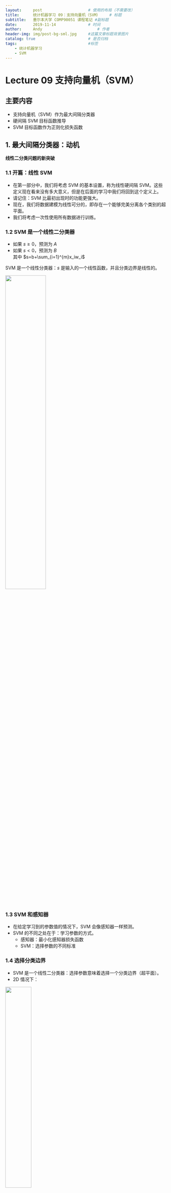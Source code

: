 ```yaml
---
layout:     post   				    # 使用的布局（不需要改）
title:      统计机器学习 09：支持向量机（SVM）   	# 标题 
subtitle:   墨尔本大学 COMP90051 课程笔记 #副标题
date:       2019-11-14 				# 时间
author:     Andy 						# 作者
header-img: img/post-bg-sml.jpg 	#这篇文章标题背景图片
catalog: true 						# 是否归档
tags:								#标签
    - 统计机器学习
    - SVM
---
```


<!-- 数学公式 -->
<script src="https://cdn.mathjax.org/mathjax/latest/MathJax.js?config=TeX-AMS-MML_HTMLorMML" type="text/javascript"></script>
<script type="text/x-mathjax-config">
  MathJax.Hub.Config({
    tex2jax: {
      skipTags: ['script', 'noscript', 'style', 'textarea', 'pre'],
      inlineMath: [['$','$']]
    }
  });
</script>

# Lecture 09 支持向量机（SVM）
## 主要内容
* 支持向量机（SVM）作为最大间隔分类器
* 硬间隔 SVM 目标函数推导
* SVM 目标函数作为正则化损失函数

## 1. 最大间隔分类器：动机
**线性二分类问题的新突破**
### 1.1 开篇：线性 SVM
* 在第一部分中，我们将考虑 SVM 的基本设置，称为线性硬间隔 SVM。这些定义现在看来没有多大意义，但是在后面的学习中我们将回到这个定义上。
* 请记住：SVM 比最初出现时的功能更强大。
* 现在，我们将数据建模为线性可分的，即存在一个能够完美分离各个类别的超平面。
* 我们将考虑一次性使用所有数据进行训练。

### 1.2 SVM 是一个线性二分类器
* 如果 $s\ge 0$，预测为 $A$
* 如果 $s< 0$，预测为 $B$  
其中 $s=b+\sum_{i=1}^{m}x_iw_i$

SVM 是一个线性分类器：$s$ 是输入的一个线性函数，并且分类边界是线性的。

<img src="https://tva1.sinaimg.cn/large/006y8mN6ly1g8o8qnuu02j30n20ew764.jpg" width="50%">

### 1.3 SVM 和感知器
* 在给定学习到的参数值的情况下，SVM 会像感知器一样预测。
* SVM 的不同之处在于：学习参数的方式。
  * 感知器：最小化感知器损失函数
  * SVM：选择参数的不同标准

### 1.4 选择分类边界
* SVM 是一个线性二分类器：选择参数意味着选择一个分类边界（超平面）。
* 2D 情况下：<br>
<img src="https://tva1.sinaimg.cn/large/006y8mN6ly1g8o9b7lmmdj30n60gkjsc.jpg" width="40%">

#### 我们应该选择哪个边界？
* 假设数据集是线性可分的，那么感知器将找到一个可以完美分离各个类别的边界。这可以是任何这样的边界，例如图中的 A 或 B。
* 对于感知器而言，所有这样的边界都一样好，因为对于每个感知器而言，其损失函数都为零。<br>
<img src="https://tva1.sinaimg.cn/large/006y8mN6ly1g8ogretihaj30o80gyt9i.jpg" width="40%">

* 但是它们对我们来说看起来并不一样好。A 边界似乎更可靠。当新数据点到达时，B 边界可能会对其分类错误。<br>
<img src="https://tva1.sinaimg.cn/large/006y8mN6ly1g8ogx13xstj30o40hc754.jpg" width="40%">

#### 目标是找到最安全的边界
* 从直觉上看，最可靠的边界应当位于两个类别之间，并且尽可能远离这两个类别。
* SVM 的目标函数捕捉到了这一点，SVM 的目标是找到使得不同类别之间间隔最大化的分类边界。<br>
<img src="https://tva1.sinaimg.cn/large/006y8mN6ly1g8ohio3uvrj30oe0he0u0.jpg" width="40%">

### 1.5 最大间隔分类器
* SVM 是一个线性二分类器。SVM 的训练目标是找到使间隔最大化的分类边界。
* 因此，SVM 又称为最大间隔分类器。
* 训练数据是固定的，因此间隔是由分类边界的位置和方向定义的，而分类边界的位置和方向则是由 SVM 参数定义的。
* 我们的下一步是通过将间隔宽度表示为一个参数（和数据）的函数来形式化我们的目标。

## 2. 最大间隔分类器：推导
**关于 SVM 目标函数的几何推导**
### 2.1 间隔宽度
* 尽管间隔可以被视为两条虚线之间的空间，但更方便的做法是，将间隔宽度定义为分类边界与最近数据点之间的距离。
* 这个分类边界恰好在 “两个类别之间”：到最近的红色点和蓝色点的距离相同。<br>
<img src="https://tva1.sinaimg.cn/large/006y8mN6ly1g8oijcia75j30oc0hmgmw.jpg" width="40%">

* **问题：** 为了达到最大间隔必须这样。为什么？
* 落在间隔边界上的数据点称为 **支持向量**。
* 我们希望最大化分类边界到支持向量的距离。
* 但是，在此之前，让我们推导出任意一个点到一个超平面的距离的表达式。

### 2.2 一个点到超平面的距离
#### 第一部分
* 考虑到任意一个点 $X$（可以来自任意一个类别，并且不需要是离分类边界最近的点），令 $X_p$ 表示点 $X$ 在分类边界上的投影。
* 现在，令 $\boldsymbol r$ 表示向量 $X_p-X$。注意，$\boldsymbol r$ **垂直** 于分类边界，并且 $\\|\boldsymbol r\\|$ 就是要求的 **距离**。<br>
<img src="https://tva1.sinaimg.cn/large/006y8mN6ly1g8ojd4yyxcj30pw0ic3zo.jpg" width="40%">

* 分类边界由参数 $\boldsymbol w$ 和 $b$ 定义
* 根据之前线性代数的讲义，回忆 $\boldsymbol w$ 是一个垂直于分类边界的向量
* 图中，$\boldsymbol w$ 的起点是分类边界上一个任意的点
* $\\|\boldsymbol w\\|=\sqrt{w_1^2+...+w_m^2}$

#### 第二部分
* 向量 $\boldsymbol r$ 和 $\boldsymbol w$ 平行，但是通常两者长度不同。简单来说，$\boldsymbol r=\boldsymbol w\dfrac{\\|\boldsymbol r\\|}{\\|\boldsymbol w\\|}$
* 接下来，点 $X$ 和点 $X_p$ 可以被视为向量 $\boldsymbol x$ 和 $\boldsymbol x_p$。  
  通过向量加法，我们可以得到 $\boldsymbol x+\boldsymbol r=\boldsymbol x_p$ 或者 $\boldsymbol x+\boldsymbol w\dfrac{\\|\boldsymbol r\\|}{\\|\boldsymbol w\\|}=\boldsymbol x_p$<br>
<img src="https://tva1.sinaimg.cn/large/006y8mN6ly1g8ok4zhq12j30py0icdhk.jpg" width="40%">

* 现在，我们将等式两边都乘上 $\boldsymbol w'$，然后加上 $b$，得到：  
  $\boldsymbol w'\boldsymbol x+b+\boldsymbol w'\boldsymbol w\dfrac{\\|\boldsymbol r\\|}{\\|\boldsymbol w\\|}=\boldsymbol w'\boldsymbol x_p+b$
* 因为 $\boldsymbol x_p$ 落在分类边界上，我们可以得到：  
  $\boldsymbol w'\boldsymbol x+b+\\|\boldsymbol w\\|^2\dfrac{\\|\boldsymbol r\\|}{\\|\boldsymbol w\\|}=0$
* 化简即可得到点 $X$ 到分类边界的距离为：  
  $\\|\boldsymbol r\\|=-\dfrac{\boldsymbol w'\boldsymbol x+b}{\\|\boldsymbol w\\|}$

#### 第三部分
* 然而，如果我们将点取到分类边界的另一侧，向量 $\boldsymbol r$ 和 $\boldsymbol w$ 将会 **反向平行**，得到 $\boldsymbol r=-\boldsymbol w\dfrac{\\|\boldsymbol r\\|}{\\|\boldsymbol w\\|}$
* 在这种情况下，距离为 $\\|\boldsymbol r\\|=\dfrac{\boldsymbol w'\boldsymbol x+b}{\\|\boldsymbol w\\|}$<br>
<img src="https://tva1.sinaimg.cn/large/006y8mN6ly1g8okwti1rlj30py0icjt5.jpg" width="40%">

* 我们一会将再回到这里，现在我们可以将两种情况的结果结合起来：  
  距离为 $\\|\boldsymbol r\\|=\pm \dfrac{\boldsymbol w'\boldsymbol x+b}{\\|\boldsymbol w\\|}$

### 2.3 使用标签对类别进行编码
* 训练数据是一个集合 $\{\boldsymbol x_i,y_i\}, i=1,...,n$，其中 $\boldsymbol x_i$ 是一个 $m$ 维的实例，$y_i$ 是对应的二分类标签，被编码为 $-1$ 或 $1$。
* 给定一个完美的分类边界，$y_i$ 编码了每一个 $\boldsymbol x_i$ 位于边界的哪一侧。
* 因此，第 $i$ 个点到一个完美边界的距离可以被编码为：  

  $$\|\boldsymbol r_i\|=\dfrac{y_i(\boldsymbol w'\boldsymbol x_i+b)}{\|\boldsymbol w\|}$$

### 2.4 最大间隔目标
* 第 $i$ 个点到一个完美边界的距离可以被编码为：$\\|\boldsymbol r_i\\|=\dfrac{y_i(\boldsymbol w'\boldsymbol x_i+b)}{\\|\boldsymbol w\\|}$
* 间隔宽度是到最近点的距离
* 因此，SVM 的目标是最大化 $\left(\min\limits_{i=1,...,n}\dfrac{y_i(\boldsymbol w'\boldsymbol x_i+b)}{\\|\boldsymbol w\\|}\right)$ 作为 $\boldsymbol w$ 和 $b$ 的一个函数

**思考：** 这样做的问题在哪里？

### 2.5 表示形式不唯一
* 一个分类边界（例如：2D 空间里的一条直线）是一系列点的集合，满足 $\boldsymbol w'\boldsymbol x+b=0$ ，对于某些给定的 $\boldsymbol w$ 和 $b$
* 然而，同样的点集也满足 $\tilde{\boldsymbol w'}\boldsymbol x+\tilde b=0$ ，其中 $\tilde{\boldsymbol w}=\alpha \boldsymbol w$ ，$\tilde b=\alpha b$ ，任意 $\alpha>0$
* 同样的边界和本质上相同的分类器可以由无限多种参数的组合来表达。而这会造成分歧。

### 2.6 消除分歧
* 考虑一个 “备选” 的分类边界，我们应该用哪一个参数组合表示它？
  * 对于人类来说，这无关紧要
  * 而数学 / 机器需要一个精确的答案
* 一种消除分歧的可能做法是：测量到最近点（$i^*$）的距离，缩放参数使得  

  $$\dfrac{y_{i^*}(\boldsymbol w'\boldsymbol x_{i^*}+b)}{\|\boldsymbol w\|}=\dfrac{1}{\|\boldsymbol w\|}$$
* 对于一个给定的 “备选” 边界和固定的训练数据点，存在唯一的缩放 $\boldsymbol w$ 和 $b$ 的方式，使得上面的等式成立。

### 2.7 约束目标函数
* SVM 目标是最大化 $\left(\min\limits_{i=1,...,n}\dfrac{y_i(\boldsymbol w'\boldsymbol x_i+b)}{\\|\boldsymbol w\\|}\right)$
<br>

* 引入（任意）额外要求 $\dfrac{y_{i^\*}(\boldsymbol w'\boldsymbol x_{i^\*}+b)}{\\|\boldsymbol w\\|}=\dfrac{1}{\\|\boldsymbol w\\|}$
  <br>
  * $i^*$ 表示距离分类边界最近的样本的索引
<br>

* SVM 目标是找到：  
  $$\begin{array}{cc}\mathop{\operatorname{arg\,min}}\limits_{\boldsymbol w}\|\boldsymbol w\| \\\; \text{s.t.}\quad y_i(\boldsymbol w'\boldsymbol x_i+b)\ge 1 \;\text{for}\;i=1,...,n\end{array}$$

### 2.8 硬间隔 SVM 的目标函数
* 现在，我们有了一个主要的结果：SVM 目标是找到  
$$\begin{array}{cc}\mathop{\operatorname{arg\,min}}\limits_{\boldsymbol w}\|\boldsymbol w\| \\\; \text{s.t.}\quad y_i(\boldsymbol w'\boldsymbol x_i+b)\ge 1 \;\text{for}\;i=1,...,n\end{array}$$  
<img src="https://tva1.sinaimg.cn/large/006y8mN6ly1g8or1sx280j30oa0heta3.jpg" width="40%">
<br>

* 注意 1：参数 $b$ 是通过影响影响约束条件渐接优化的
* 注意 2：所有的点都被限制在间隔边界上或者外部
* 因此，这个版本的 SVM 被称为硬间隔 SVM

## 3. SVM 的目标函数作为正则化损失函数
**将我们得到的目标函数与其他机器学习方法的目标函数联系起来**
### 3.1 在之前课程中
1. 选择 / 设计模型
2. 选择 / 设计损失函数
3. 寻找可以在训练数据上将差异最小化的参数值

* **损失函数** 度量了单个样本的预测值与真实值之间的差异
* **训练误差** 是在全部训练样本上的平均损失

对于感知器和 ANN，我们定义了损失函数，目标是在训练中最小化损失
但是，SVM 应当怎样匹配这种模式呢？

### 3.2 SVM 作为正则化的 ERM
* 回忆岭回归的目标函数：<br>  
  最小化 $\left(\sum_{i=1}^{n}(y_i-\boldsymbol w'\boldsymbol x_i)^2+\lambda\\|\boldsymbol w\\|^2\right)$  
  <br> 
* 硬间隔 SVM 的目标函数：<br>  
  $$\begin{array}{cc}\mathop{\operatorname{arg\,min}}\limits_{\boldsymbol w}\|\boldsymbol w\| \\\; \text{s.t.}\quad y_i(\boldsymbol w'\boldsymbol x_i+b)\ge 1 \;\text{for}\;i=1,...,n\end{array}$$  
  <br>  
* 约束条件可以理解为损失：  
$l_{\infty} =\begin{cases}0\quad\;\, 1-y_i(\boldsymbol w'\boldsymbol x_i+b)\le0 \\\\  
\infty\quad 1-y_i(\boldsymbol w'\boldsymbol x_i+b)>0\end{cases}$

### 3.3 硬间隔 SVM 的损失函数
* 约束条件可以理解为损失：  
$$l_{\infty} =\begin{cases}0\quad\;\, 1-y_i(\boldsymbol w'\boldsymbol x_i+b)\le0 \\
\infty\quad 1-y_i(\boldsymbol w'\boldsymbol x_i+b)>0\end{cases}$$
* 换而言之，对于每个数据点：
  * 如果它在分类边界的正确的一侧，并且到分类边界的距离至少有 $\dfrac{1}{\\|\boldsymbol w\\|}$，那么我们接受它，损失为 $0$。
  * 如果该点在错误的一侧，或者距离分类边界太近，那么我们立即给予其无穷大的损失，因此完全禁止这类解。

## 总结
* 支持向量机（SVM）作为最大间隔分类器
* 硬间隔 SVM 的目标函数推导
* SVM 作为正则化的 ERM

下节内容：软间隔 SVM
